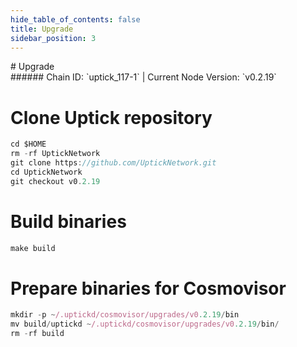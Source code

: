 ```yaml
---
hide_table_of_contents: false
title: Upgrade
sidebar_position: 3
---
```


<div class="h1-with-icon icon-uptick">
# Upgrade
</div>
###### Chain ID: `uptick_117-1` | Current Node Version: `v0.2.19`


# Clone Uptick repository
```js
cd $HOME
rm -rf UptickNetwork
git clone https://github.com/UptickNetwork.git
cd UptickNetwork
git checkout v0.2.19
 ```

# Build binaries
```js
make build
 ```

# Prepare binaries for Cosmovisor
```js
mkdir -p ~/.uptickd/cosmovisor/upgrades/v0.2.19/bin
mv build/uptickd ~/.uptickd/cosmovisor/upgrades/v0.2.19/bin/
rm -rf build
```